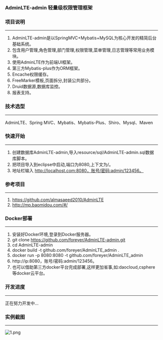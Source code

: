 
### AdminLTE-admin 轻量级权限管理框架

### 项目说明
-------------
1. AdminLTE-admin是以SpringMVC+Mybatis+MySQL为核心开发的精简后台基础系统。
2. 包含用户管理,角色管理,部门管理,权限管理,菜单管理,日志管理等常用业务模块。
3. 使用AdminLTE作为前端UI框架。
4. 第三方Mybatis-plus作为ORM框架。
5. Encache权限缓存。
6. FreeMarker模板,页面拆分,封装公共部分。
7. Druid数据源,数据库监控。
8. 报表支持。

### 技术选型
-------------
AdminLTE、Spring MVC、Mybatis、Mybatis-Plus、Shiro、Mysql、Maven

### 快速开始
-------------
1. 创建数据库AdminLTE-admin,导入resource/sql/AdminLTE-admin.sql数据库脚本。
2. 把项目导入到eclipse中启动,端口为8080,上下文为/。
4. 地址栏输入 http://localhost.com:8080，账号/密码:admin/123456。

### 参考项目
-------------
1. https://github.com/almasaeed2010/AdminLTE
2. http://mp.baomidou.com/#/

### Docker部署
-------------
1. 安装好Docker环境,登录到Docker服务器。
2. git clone https://github.com/foreyer/AdminLTE-admin.git
3. cd AdminLTE-admin
4. docker build -t github.com/foreyer/AdminLTE_admin .
5. docker run -p 8080:8080 -t github.com/foreyer/AdminLTE_admin
6. http://ip:8080，账号/密码:admin/123456。
7. 也可以借助第三方docker平台完成部署,这样更加省事,如:daocloud,csphere等docker云平台。

### 开发进度
-------------
正在努力开发中...

### 实例截图
-------------
![](https://git.oschina.net/uploads/images/2017/0821/134254_7428309f_89451.png "1.png")
